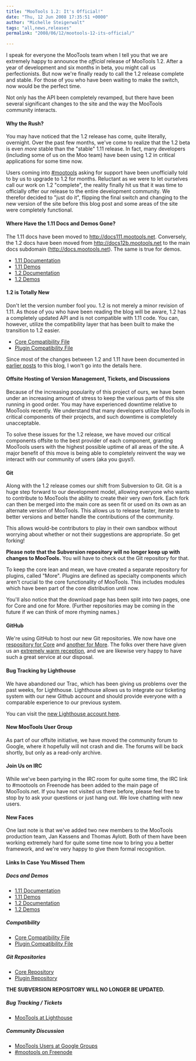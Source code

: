```yaml
---
title: "MooTools 1.2: It's Official!"
date: "Thu, 12 Jun 2008 17:35:51 +0000"
author: "Michelle Steigerwalt"
tags: "all,news,releases"
permalink: "2008/06/12/mootools-12-its-official/"

---
```

I speak for everyone the MooTools team when I tell you that we are extremely happy to announce the *official* release of MooTools 1.2.  After a year of development and six months in beta, you might call us perfectionists.  But now we're finally ready to call the 1.2 release complete and stable.  For those of you who have been waiting to make the switch, now would be the perfect time.

Not only has the API been completely revamped, but there have been several significant changes to the site and the way the MooTools community interacts.

<!--more-->

#### Why the Rush?

You may have noticed that the 1.2 release has come, quite literally, overnight.  Over the past few months, we've come to realize that the 1.2 beta is even *more* stable than the "stable" 1.11 release.  In fact, many developers (including some of us on the Moo team) have been using 1.2 in critical applications for some time now.

Users coming into [#mootools](irc://irc.freenode.org/#mootools) asking for support have been unofficially told to by us to upgrade to 1.2 for months.  Reluctant as we were to let ourselves call our work on 1.2 "complete", the reality finally hit us that it was time to officially offer our release to the entire development community.  We therefor decided to "just do it", flipping the final switch and changing to the new version of the site before this blog post and some areas of the site were completely functional.

#### Where Have the 1.11 Docs and Demos Gone?

The 1.11 docs have been moved to http://docs111.mootools.net.  Conversely, the 1.2 docs have been moved from http://docs12b.mootools.net to the main docs subdomain (http://docs.mootools.net).  The same is true for demos.

* [1.11 Documentation](http://docs111.mootools.net)
* [1.11 Demos](http://demos111.mootools.net)
* [1.2 Documentation](http://docs.mootools.net)
* [1.2 Demos](http://demos.mootools.net)


#### 1.2 is Totally New

Don't let the version number fool you.  1.2 is not merely a minor revision of 1.11.  As those of you who have been reading the blog will be aware, 1.2 has a completely updated API and is not compatible with 1.11 code.  You can, however, utilize the compatibility layer that has been built to make the transition to 1.2 easier.

* [Core Compatibility File](/js/mootools-compat-core.js)
* [Plugin Compatibility File](/js/mootools-compat-more.js)

Since most of the changes between 1.2 and 1.11 have been documented in [earlier posts](http://blog.mootools.net/2007/11/14/mootools-1-2-beta-1) to this blog, I won't go into the details here.

#### Offsite Hosting of Version Management, Tickets, and Discussions

Because of the increasing popularity of this project of ours, we have been under an increasing amount of stress to keep the various parts of this site running in good order.  You may have experienced downtime relative to MooTools recently.  We understand that many developers utilize MooTools in critical components of their projects, and such downtime is completely unacceptable.

To solve these issues for the 1.2 release, we have moved our critical components offsite to the best provider of each component, granting MooTools users with the highest possible uptime of all areas of the site.  A major benefit of this move is being able to completely reinvent the way we interact with our community of users (aka you guys!).

#### Git

Along with the 1.2 release comes our shift from Subversion to Git.  Git is a huge step forward to our development
model, allowing everyone who wants to contribute to MooTools the ability to create their very own fork.  Each fork can then be merged
into the main core as seen fit or used on its own as an alternate version of MooTools.  This allows us to release faster, iterate to
better versions and better handle the contributions of the community.

This allows would-be contributors to play in their own sandbox without worrying about whether or not their suggestions are appropriate.  So get forking!

**Please note that the Subversion repository will no longer keep up with changes to MooTools.**  You will have to check out the Git
repository for that.

To keep the core lean and mean, we have created a separate repository for plugins, called "More".  Plugins are defined as specialty components which aren't crucial to the core functionality of MooTools.  This includes modules which have been part of the core distribution until now.

You'll also notice that the download page has been split into two pages, one for Core and one for More.  (Further repositories may be coming in the future if we can think of more rhyming names.)

#### GitHub

We're using GitHub to host our new Git repositories.  We now have one [respository for Core](http://github.com/mootools/mootools-core) and [another for More](http://github.com/mootools/mootools-more).  The folks over there have given us an [extremely warm reception](http://github.com/blog/83-moohub), and we are likewise very happy to have such a great service at our disposal.

#### Bug Tracking by Lighthouse

We have abandoned our Trac, which has been giving us problems over the past weeks, for Lighthouse.  Lighthouse allows us to integrate our ticketing system with our new Github account and should provide everyone with a comparable experience to our previous system.

You can visit the [new Lighthouse account here](http://mootools.lighthouseapp.com/).

#### New MooTools User Group

As part of our offsite initiative, we have moved the community forum to Google, where it hopefully will not crash and die.  The forums will be back shortly, but only as a read-only archive.

#### Join Us on IRC

While we've been partying in the IRC room for quite some time, the IRC link to #mootools on Freenode has been added to the main page of MooTools.net.  If you have not visited us there before, please feel free to stop by to ask your questions or just hang out.  We love chatting with new users.

#### New Faces

One last note is that we've added two new members to the MooTools production team, Jan Kassens and Thomas Aylott.  Both of them have been working extremely hard for quite some time now to bring you a better framework, and we're very happy to give them formal recognition.

#### Links In Case You Missed Them

##### Docs and Demos

* [1.11 Documentation](http://docs111.mootools.net)
* [1.11 Demos](http://demos111.mootools.net)
* [1.2 Documentation](http://docs.mootools.net)
* [1.2 Demos](http://demos.mootools.net) 

##### Compatibility

* [Core Compatibility File](/js/mootools-compat-core.js)
* [Plugin Compatibility File](/js/mootools-compat-more.js)

##### Git Repositories

* [Core Repository](http://github.com/mootools/mootools-core)
* [Plugin Repository](http://github.com/mootools/mootools-more)

 **THE SUBVERSION REPOSITORY WILL NO LONGER BE UPDATED.**

##### Bug Tracking / Tickets

* [MooTools at Lighthouse](http://mootools.lighthouseapp.com/)

##### Community Discussion

* [MooTools Users at Google Groups](http://groups.google.com/group/mootools-users/)
* [#mootools on Freenode](irc://irc.freenode.org/#mootools)